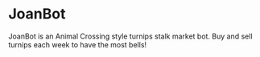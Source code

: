 # JoanBot
JoanBot is an Animal Crossing style turnips stalk market bot. Buy and sell turnips each week to have the most bells!
